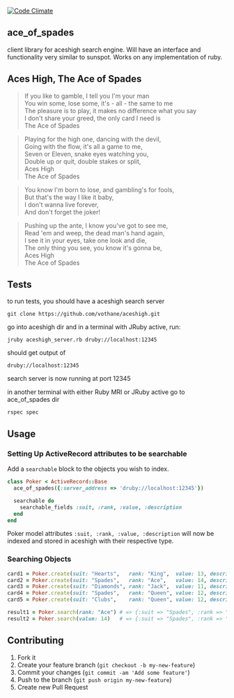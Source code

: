 [![Code Climate](https://codeclimate.com/github/vothane/ace_of_spades.png)](https://codeclimate.com/github/vothane/ace_of_spades)

## ace_of_spades

client library for aceshigh search engine. Will have an interface and functionality very similar to sunspot.
Works on any implementation of ruby.

## Aces High, The Ace of Spades

>If you like to gamble, I tell you I'm your man  
>You win some, lose some, it's - all - the same to me  
>The pleasure is to play, it makes no difference what you say  
>I don't share your greed, the only card I need is  
>The Ace of Spades  

>Playing for the high one, dancing with the devil,  
>Going with the flow, it's all a game to me,  
>Seven or Eleven, snake eyes watching you,  
>Double up or quit, double stakes or split,  
>Aces High  
>The Ace of Spades  

>You know I'm born to lose, and gambling's for fools,  
>But that's the way I like it baby,  
>I don't wanna live forever,  
>And don't forget the joker!  

>Pushing up the ante, I know you've got to see me,  
>Read 'em and weep, the dead man's hand again,  
>I see it in your eyes, take one look and die,  
>The only thing you see, you know it's gonna be,  
>Aces High  
>The Ace of Spades  
 
## Tests

to run tests, you should have a aceshigh search server


```
git clone https://github.com/vothane/aceshigh.git
```

go into aceshigh dir and in a terminal with JRuby active, run:


```
jruby aceshigh_server.rb druby://localhost:12345 
```

should get output of

```
druby://localhost:12345
```

search server is now running at port 12345

in another terminal with either Ruby MRI or JRuby active go to ace_of_spades dir

```
rspec spec 
```

## Usage

### Setting Up ActiveRecord attributes to be searchable

Add a `searchable` block to the objects you wish to index.

```ruby
class Poker < ActiveRecord::Base
  ace_of_spades({:server_address => 'druby://localhost:12345'})

  searchable do
    searchable_fields :suit, :rank, :value, :description
  end
end
```

Poker model attributes `:suit, :rank, :value, :description` will now be indexed and stored in aceshigh with their respective type.

### Searching Objects

```ruby
card1 = Poker.create(suit: "Hearts",   rank: "King",  value: 13, description: CARD_MAP[:hearts_king])
card2 = Poker.create(suit: "Spades",   rank: "Ace",   value: 14, description: CARD_MAP[:spades_ace])
card3 = Poker.create(suit: "Diamonds", rank: "Jack",  value: 11, description: CARD_MAP[:diamonds_jack])
card4 = Poker.create(suit: "Spades",   rank: "Queen", value: 12, description: CARD_MAP[:spades_queen])
card5 = Poker.create(suit: "Clubs",    rank: "Queen", value: 12, description: CARD_MAP[:clubs_queen])

result1 = Poker.search(rank: "Ace") # => {:suit => "Spades", :rank => "Ace", :value => 14, :description => CARD_MAP[:spades_ace]}
result2 = Poker.search(value: 14)   # => {:suit => "Spades", :rank => "Ace", :value => 14, :description => CARD_MAP[:spades_ace]}
```

## Contributing

1. Fork it
2. Create your feature branch (`git checkout -b my-new-feature`)
3. Commit your changes (`git commit -am 'Add some feature'`)
4. Push to the branch (`git push origin my-new-feature`)
5. Create new Pull Request
